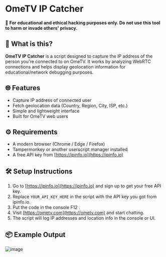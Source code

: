 # OmeTV IP Catcher

🚨 **For educational and ethical hacking purposes only. Do not use this tool to harm or invade others' privacy.**

## 📌 What is this?

**OmeTV IP Catcher** is a script designed to capture the IP address of the person you're connected to on OmeTV. It works by analyzing WebRTC connections and helps display geolocation information for educational/network debugging purposes.

## 🌐 Features

- Capture IP address of connected user
- Fetch geolocation data (Country, Region, City, ISP, etc.)
- Simple and lightweight interface
- Built for OmeTV web users

## ⚙️ Requirements

- A modern browser (Chrome / Edge / Firefox)
- Tampermonkey or another userscript manager installed
- A free API key from [https://ipinfo.io](https://ipinfo.io)

## 🛠️ Setup Instructions

1. Go to [https://ipinfo.io](https://ipinfo.io) and sign up to get your free API key.
2. Replace `YOUR_API_KEY_HERE` in the script with the API key you got from ipinfo.io.
3. Put the code in the console F12 .
4. Visit [https://ometv.com](https://ometv.com) and start chatting.
5. The script will log IP addresses and location info in the console or UI.

## 📦 Example Output
![image](https://github.com/user-attachments/assets/11a7bd72-15d8-4511-91b3-86790f29f8da)


